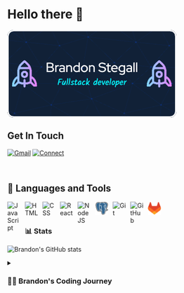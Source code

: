
<h1>Hello there 👋 </h1>
<img align="center" alt="Banner" src="./Banner/github-header-image.png" />

</br>


<h2>Get In Touch</h2>
<p align="left">
 <a href="mailto:brandonws20@gmail.com">
         <img alt="Gmail" title="Contact Me" src="https://img.shields.io/badge/Gmail-D14836?style=for-the-badge&logo=gmail&logoColor=white"/></a>
         
<a href="https://www.linkedin.com/in/brandonstegall817/">
         <img alt="Connect" title="Connect With Me" src="https://img.shields.io/badge/linkedin-%230077B5.svg?style=for-the-badge&logo=linkedin&logoColor=white"/></a>
</p>

</br>


<h2>🧰 Languages and Tools</h2>

<img align="left" alt="JavaScript" width="30px" style="padding-right:10px;" src="https://cdn.jsdelivr.net/gh/devicons/devicon/icons/javascript/javascript-plain.svg" />
<!--<img align="left" alt="TypeScript" width="30px" style="padding-right:10px;" src="https://cdn.jsdelivr.net/gh/devicons/devicon/icons/typescript/typescript-plain.svg" />-->
<!--<img align="left" alt="Go/Golang" width="30px" style="padding-right:10px;" src="https://raw.githubusercontent.com/devicons/devicon/v2.15.1/icons/go/go-original.svg" /> -->
<!-- <img align="left" alt="" width="30px" style="padding-right:10px;" src="https://cdn.jsdelivr.net/gh/devicons/devicon/icons/linux/linux-original.svg" /> -->
<img align="left" alt="HTML" width="30px" style="padding-right:10px;" src="https://cdn.jsdelivr.net/gh/devicons/devicon/icons/html5/html5-plain.svg" />
<img align="left" alt="CSS" width="30px" style="padding-right:10px;" src="https://cdn.jsdelivr.net/gh/devicons/devicon/icons/css3/css3-plain.svg" />
<img align="left" alt="React" width="30px" style="padding-right:10px;" src="https://cdn.jsdelivr.net/gh/devicons/devicon/icons/react/react-original.svg" />
<img align="left" alt="NodeJS" width="30px" style="padding-right:10px;" src="https://cdn.jsdelivr.net/gh/devicons/devicon/icons/nodejs/nodejs-original.svg" />
<!-- <img align="left" alt="Python" width="30px" style="padding-right:10px;" src="https://cdn.jsdelivr.net/gh/devicons/devicon/icons/python/python-plain.svg" /> -->
<!-- <img align="left" alt="Go/Golang" width="30px" style="padding-right:10px;" src="https://cdn.jsdelivr.net/gh/devicons/devicon/icons/cplusplus/cplusplus-line.svg" /> -->
<img align="left" alt="PostgresSQL" width="30px" style="padding-right:10px;" src="https://raw.githubusercontent.com/devicons/devicon/v2.15.1/icons/postgresql/postgresql-original.svg" /> 
<img align="left" alt="Git" width="30px" style="padding-right:10px;" src="https://cdn.jsdelivr.net/gh/devicons/devicon/icons/git/git-original.svg" />
<img align="left" alt="GitHub" width="30px" style="padding-right:10px;" src="https://cdn.jsdelivr.net/gh/devicons/devicon/icons/github/github-original.svg" />
<img align="left" alt="GitLab" width="30px" style="padding-right:10px;" src="https://raw.githubusercontent.com/devicons/devicon/v2.15.1/icons/gitlab/gitlab-original.svg" />

<br />
<br />

### 📊 Stats

<!--![Brandon's GitHub stats](https://github-readme-stats.vercel.app/api?username=bal17&show_icons=true&theme=transparent)-->
![Brandon's GitHub stats](https://github-readme-stats.vercel.app/api?username=bal17&show_icons=true&theme=github_dark)
<!--![GitHub Streak](https://streak-stats.demolab.com/?user=bal17&theme=gruvbox&border_radius=4.5) -->


<details>
 <summary><h3>👨‍💻 Brandon's Coding Journey</h3></summary>
		*Still going...*
 



